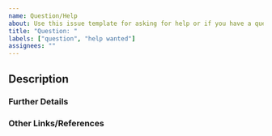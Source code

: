 ```yaml
---
name: Question/Help
about: Use this issue template for asking for help or if you have a question about the downscaler.
title: "Question: "
labels: ["question", "help wanted"]
assignees: ""
---
```


<!--
Need help? You can also ask questions in our Slack channel:
https://inviter.co/kube-downscaler
-->

## Description

<!--
Briefly describe your question or issue.
-->

### Further Details

<!--
Provide any additional information, logs, or configurations that might help.
-->

### Other Links/References

<!-- E.g. related Github issues/MRs or external references -->
